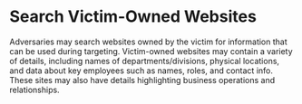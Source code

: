 # Search Victim-Owned Websites

Adversaries may search websites owned by the victim for information that can be used during targeting. Victim-owned websites may contain a variety of details, including names of departments/divisions, physical locations, and data about key employees such as names, roles, and contact info. These sites may also have details highlighting business operations and relationships.